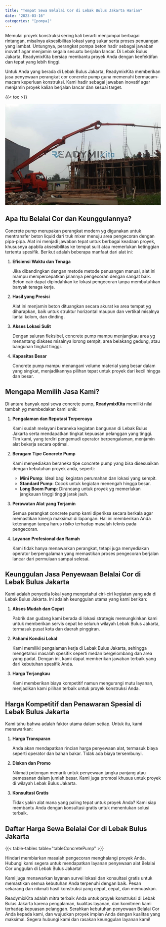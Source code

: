 ```yaml
---
title: "Tempat Sewa Belalai Cor di Lebak Bulus Jakarta Harian"
date: "2023-03-16"
categories: "[pompa]"
---
```


Memulai proyek konstruksi sering kali berarti menjumpai berbagai rintangan, misalnya aksesibilitas lokasi yang sukar serta proses penuangan yang lambat. Untungnya, perangkat pompa beton hadir sebagai jawaban inovatif agar menjamin segala sesuatu berjalan lancar. Di Lebak Bulus Jakarta, ReadymixKita bersiap membantu proyek Anda dengan keefektifan dan tepat yang lebih tinggi.

Untuk Anda yang berada di Lebak Bulus Jakarta, ReadymixKita memberikan jasa penyewaan perangkat cor concrete pump guna memenuhi bermacam-macam keperluan konstruksi. Kami hadir sebagai jawaban inovatif agar menjamin proyek kalian berjalan lancar dan sesuai target.

{{< toc >}}

![Tempat Sewa Belalai Cor di Lebak Bulus Jakarta Harian](/images/pompa/sewa-pompa-19.jpg)

## Apa Itu Belalai Cor dan Keunggulannya?

Concrete pump merupakan perangkat modern yg digunakan untuk mentransfer beton liquid dari truk mixer menuju area pengecoran dengan pipa-pipa. Alat ini menjadi jawaban tepat untuk berbagai keadaan proyek, khususnya apabila aksesibilitas ke tempat sulit atau memerlukan ketinggian tertentu spesifik. Berikut adalah beberapa manfaat dari alat ini:

1. **Efisiensi Waktu dan Tenaga**

   Jika dibandingkan dengan metode metode penuangan manual, alat ini mampu mempercepatkan jalannya pengecoran dengan sangat baik. Beton cair dapat dipindahkan ke lokasi pengecoran tanpa membutuhkan banyak tenaga kerja.

2. **Hasil yang Presisi**

   Alat ini menjamin beton dituangkan secara akurat ke area tempat yg diharapkan, baik untuk struktur horizontal maupun dan vertikal misalnya lantai kolom, dan dinding.

3. **Akses Lokasi Sulit**

   Dengan saluran fleksibel, concrete pump mampu menjangkau area yg menantang diakses misalnya lorong sempit, area belakang gedung, atau bangunan tingkat tinggi.

4. **Kapasitas Besar**

   Concrete pump mampu menangani volume material yang besar dalam yang singkat, menjadikannya pilihan tepat untuk proyek dari kecil hingga dan besar.

## Mengapa Memilih Jasa Kami?

Di antara banyak opsi sewa concrete pump, **ReadymixKita** memiliki nilai tambah yg membedakan kami unik:

1. **Pengalaman dan Reputasi Terpercaya**

   Kami sudah melayani beraneka kegiatan bangunan di Lebak Bulus Jakarta serta mendapatkan tingkat kepuasan pelanggan yang tinggi. Tim kami, yang terdiri pengemudi operator berpengalaman, menjamin alat bekerja secara optimal.

2. **Beragam Tipe Concrete Pump**

   Kami menyediakan beraneka tipe concrete pump yang bisa disesuaikan dengan kebutuhan proyek anda, seperti:
   - **Mini Pump**: Ideal bagi kegiatan perumahan dan lokasi yang sempit.
   - **Standard Pump**: Cocok untuk kegiatan menengah hingga besar.
   - **Long Boom Pump**: Dirancang untuk proyek yg memerlukan jangkauan tinggi tinggi jarak jauh.

3. **Perawatan Alat yang Terjamin**

   Semua perangkat concrete pump kami diperiksa secara berkala agar memastikan kinerja maksimal di lapangan. Hal ini memberikan Anda ketenangan tanpa harus risiko terhadap masalah teknis pada pengecoran.

4. **Layanan Profesional dan Ramah**

   Kami tidak hanya menawarkan perangkat, tetapi juga menyediakan operator berpengalaman yang memastikan proses pengecoran berjalan lancar dari permulaan sampai selesai.

## Keunggulan Jasa Penyewaan Belalai Cor di Lebak Bulus Jakarta

Kami adalah penyedia lokal yang mengetahui ciri-ciri kegiatan yang ada di Lebak Bulus Jakarta. Ini adalah keunggulan utama yang kami berikan:

1. **Akses Mudah dan Cepat**

   Pabrik dan gudang kami berada di lokasi strategis memungkinkan kami untuk memberikan servis cepat ke seluruh wilayah Lebak Bulus Jakarta, termasuk pusat kota dan daerah pinggiran.

2. **Pahami Kondisi Lokal**

   Kami memiliki pengalaman kerja di Lebak Bulus Jakarta, sehingga mengetahui masalah spesifik seperti medan bergelombang dan area yang padat. Dengan ini, kami dapat memberikan jawaban terbaik yang dari kebutuhan spesifik Anda.

3. **Harga Terjangkau**

   Kami memberikan biaya kompetitif namun mengurangi mutu layanan, menjadikan kami pilihan terbaik untuk proyek konstruksi Anda.

## Harga Kompetitif dan Penawaran Spesial di Lebak Bulus Jakarta

Kami tahu bahwa adalah faktor utama dalam setiap. Untuk itu, kami menawarkan:

1. **Harga Transparan**

   Anda akan mendapatkan rincian harga penyewaan alat, termasuk biaya seperti operator dan bahan bakar. Tidak ada biaya tersembunyi.

2. **Diskon dan Promo**

   Nikmati potongan menarik untuk penyewaan jangka panjang atau pemesanan dalam jumlah besar. Kami juga promosi khusus untuk proyek di wilayah Lebak Bulus Jakarta.

3. **Konsultasi Gratis**

   Tidak yakin alat mana yang paling tepat untuk proyek Anda? Kami siap membantu Anda dengan konsultasi gratis untuk menentukan solusi terbaik.

## Daftar Harga Sewa Belalai Cor di Lebak Bulus Jakarta

{{< table-tables table="tableConcretePump" >}}

Hindari membiarkan masalah pengecoran menghalangi proyek Anda. Hubungi kami segera untuk mendapatkan layanan penyewaan alat Belalai Cor unggulan di Lebak Bulus Jakarta!

Kami juga menawarkan layanan survei lokasi dan konsultasi gratis untuk memastikan semua kebutuhan Anda terpenuhi dengan baik. Pesan sekarang dan nikmati hasil konstruksi yang cepat, cepat, dan memuaskan.

ReadymixKita adalah mitra terbaik Anda untuk proyek konstruksi di Lebak Bulus Jakarta karena pengalaman, kualitas layanan, dan komitmen kami terhadap kepuasan pelanggan. Serahkan kebutuhan penyewaan Belalai Cor Anda kepada kami, dan wujudkan proyek impian Anda dengan kualitas yang maksimal. Segera hubungi kami dan rasakan keunggulan layanan kami!